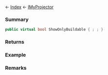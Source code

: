 ← [Index](Api-Index) ← [IMyProjector](Sandbox.ModAPI.Ingame.IMyProjector)

### Summary

```csharp
public virtual bool ShowOnlyBuildable { ; ; }
```

### Returns

### Example

### Remarks

